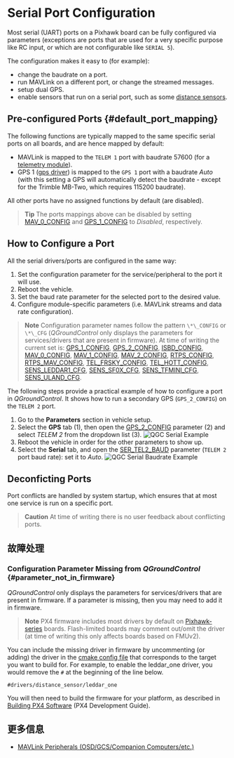 # Serial Port Configuration

Most serial (UART) ports on a Pixhawk board can be fully configured via parameters (exceptions are ports that are used for a very specific purpose like RC input, or which are not configurable like `SERIAL 5`).

The configuration makes it easy to (for example):

* change the baudrate on a port.
* run MAVLink on a different port, or change the streamed messages.
* setup dual GPS.
* enable sensors that run on a serial port, such as some [distance sensors](../sensor/rangefinders.md).

## Pre-configured Ports {#default_port_mapping}

The following functions are typically mapped to the same specific serial ports on all boards, and are hence mapped by default:

* MAVLink is mapped to the `TELEM 1` port with baudrate 57600 (for a [telemetry module](../telemetry/README.md)).
* GPS 1 ([gps driver](https://dev.px4.io/en/middleware/modules_driver.html#gps)) is mapped to the `GPS 1` port with a baudrate *Auto* (with this setting a GPS will automatically detect the baudrate - except for the Trimble MB-Two, which requires 115200 baudrate).

All other ports have no assigned functions by default (are disabled).

> **Tip** The ports mappings above can be disabled by setting [MAV_0_CONFIG](../advanced_config/parameter_reference.md#MAV_0_CONFIG) and [GPS_1_CONFIG](../advanced_config/parameter_reference.md#GPS_1_CONFIG) to *Disabled*, respectively.

## How to Configure a Port

All the serial drivers/ports are configured in the same way:

1. Set the configuration parameter for the service/peripheral to the port it will use.
2. Reboot the vehicle.
3. Set the baud rate parameter for the selected port to the desired value.
4. Configure module-specific parameters (i.e. MAVLink streams and data rate configuration).

> **Note** Configuration parameter names follow the pattern `\*\_CONFIG` or `\*\_CFG` (*QGroundControl* only displays the parameters for services/drivers that are present in firmware). At time of writing the current set is: [GPS_1_CONFIG](../advanced_config/parameter_reference.md#GPS_1_CONFIG), [GPS_2_CONFIG](../advanced_config/parameter_reference.md#GPS_2_CONFIG), [ISBD_CONFIG](../advanced_config/parameter_reference.md#ISBD_CONFIG), [MAV_0_CONFIG](../advanced_config/parameter_reference.md#MAV_0_CONFIG), [MAV_1_CONFIG](../advanced_config/parameter_reference.md#MAV_1_CONFIG), [MAV_2_CONFIG](../advanced_config/parameter_reference.md#MAV_2_CONFIG), [RTPS_CONFIG](../advanced_config/parameter_reference.md#RTPS_CONFIG), [RTPS_MAV_CONFIG](../advanced_config/parameter_reference.md#RTPS_MAV_CONFIG), [TEL_FRSKY_CONFIG](../advanced_config/parameter_reference.md#TEL_FRSKY_CONFIG), [TEL_HOTT_CONFIG](../advanced_config/parameter_reference.md#TEL_HOTT_CONFIG), [SENS_LEDDAR1_CFG](../advanced_config/parameter_reference.md#SENS_LEDDAR1_CFG), [SENS_SF0X_CFG](../advanced_config/parameter_reference.md#SENS_SF0X_CFG), [SENS_TFMINI_CFG](../advanced_config/parameter_reference.md#SENS_TFMINI_CFG), [SENS_ULAND_CFG](../advanced_config/parameter_reference.md#SENS_ULAND_CFG).

The following steps provide a practical example of how to configure a port in *QGroundControl*. It shows how to run a secondary GPS (`GPS_2_CONFIG`) on the `TELEM 2` port.

1. Go to the **Parameters** section in vehicle setup.
2. Select the **GPS** tab (1), then open the [GPS_2_CONFIG](../advanced_config/parameter_reference.md#GPS_2_CONFIG) parameter (2) and select *TELEM 2* from the dropdown list (3). ![QGC Serial Example](../../assets/peripherals/qgc_serial_config_example.png)
3. Reboot the vehicle in order for the other parameters to show up.
4. Select the **Serial** tab, and open the [SER_TEL2_BAUD](../advanced_config/parameter_reference.md#SER_TEL2_BAUD) parameter (`TELEM 2` port baud rate): set it to *Auto*. ![QGC Serial Baudrate Example](../../assets/peripherals/qgc_serial_baudrate_example.png)

## Deconficting Ports

Port conflicts are handled by system startup, which ensures that at most one service is run on a specific port.

> **Caution** At time of writing there is no user feedback about conflicting ports.

## 故障处理

### Configuration Parameter Missing from *QGroundControl* {#parameter_not_in_firmware}

*QGroundControl* only displays the parameters for services/drivers that are present in firmware. If a parameter is missing, then you may need to add it in firmware.

> **Note** PX4 firmware includes most drivers by default on [Pixhawk-series](../flight_controller/pixhawk_series.md) boards. Flash-limited boards may comment out/omit the driver (at time of writing this only affects boards based on FMUv2).

You can include the missing driver in firmware by uncommenting (or adding) the driver in the [cmake config file](https://github.com/PX4/Firmware/tree/master/cmake/configs) that corresponds to the target you want to build for. For example, to enable the leddar_one driver, you would remove the `#` at the beginning of the line below.

    #drivers/distance_sensor/leddar_one
    

You will then need to build the firmware for your platform, as described in [Building PX4 Software](https://dev.px4.io/en/setup/building_px4.html) (PX4 Development Guide).

## 更多信息

* [MAVLink Peripherals (OSD/GCS/Companion Computers/etc.)](../peripherals/mavlink_peripherals.md)